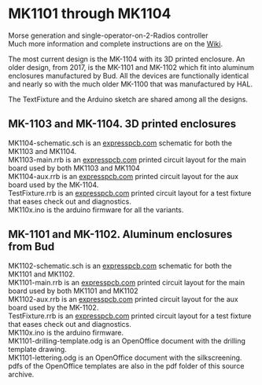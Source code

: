 # MK1101 through MK1104
Morse generation and single-operator-on-2-Radios controller<br/>
Much more information and complete instructions are on the <a href='http://github.com/w5xd/MK1101/wiki'>Wiki</a>.

The most current design is the MK-1104 with its 3D printed enclosure. An older design, from 2017, is the MK-1101 and MK-1102 which
fit into aluminum enclosures manufactured by Bud. All the devices are functionally identical and nearly so with the much older MK-1100
that was manufactured by HAL.

The TextFixture and the Arduino sketch are shared among all the designs.

<h2>MK-1103 and MK-1104. 3D printed enclosures</h2>
MK1104-schematic.sch is an <a href='http://expresspcb.com'>expresspcb.com</a> schematic for both the MK1103 and MK1104.<br/>
MK1103-main.rrb is an <a href='http://expresspcb.com'>expresspcb.com</a> printed circuit layout for the main board used by both MK1103 and MK1104<br/>
MK1104-aux.rrb is an <a href='http://expresspcb.com'>expresspcb.com</a> printed circuit layout for the aux board used by the MK-1104.<br/>
TestFixture.rrb is an <a href='http://expresspcb.com'>expresspcb.com</a> printed circuit layout for a test fixture that eases check out and diagnostics.<br/>
MK110x.ino is the arduino firmware for all the variants.<br/>

<p></p>
<h2>MK-1101 and MK-1102. Aluminum enclosures from Bud</h2>

MK1102-schematic.sch is an <a href='http://expresspcb.com'>expresspcb.com</a> schematic for both the MK1101 and MK1102.<br/>
MK1101-main.rrb is an <a href='http://expresspcb.com'>expresspcb.com</a> printed circuit layout for the main board used by both MK1101 and MK1102<br/>
MK1102-aux.rrb is an <a href='http://expresspcb.com'>expresspcb.com</a> printed circuit layout for the aux board used by the MK-1102.<br/>
TestFixture.rrb is an <a href='http://expresspcb.com'>expresspcb.com</a> printed circuit layout for a test fixture that eases check out and diagnostics.<br/>
MK110x.ino is the arduino firmware.<br/>
MK1101-drilling-template.odg is an OpenOffice document with the drilling template drawing.<br/>
MK1101-lettering.odg is an OpenOffice document with the silkscreening.<br/>
pdfs of the OpenOffice templates are also in the pdf folder of this source archive.
